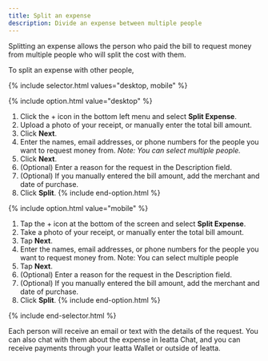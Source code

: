 ```yaml
---
title: Split an expense
description: Divide an expense between multiple people
---
```

<div id="new-ieatta" markdown="1">

Splitting an expense allows the person who paid the bill to request money from multiple people who will split the cost with them.

To split an expense with other people,

{% include selector.html values="desktop, mobile" %}

{% include option.html value="desktop" %}
1. Click the + icon in the bottom left menu and select **Split Expense**.
2. Upload a photo of your receipt, or manually enter the total bill amount.
3. Click **Next**.
4. Enter the names, email addresses, or phone numbers for the people you want to request money from. *Note: You can select multiple people.*
5. Click **Next**.
6. (Optional) Enter a reason for the request in the Description field. 
7. (Optional) If you manually entered the bill amount, add the merchant and date of purchase.
8. Click **Split**.
{% include end-option.html %}

{% include option.html value="mobile" %}
1. Tap the + icon at the bottom of the screen and select **Split Expense**.
2. Take a photo of your receipt, or manually enter the total bill amount.
3. Tap **Next**.
4. Enter the names, email addresses, or phone numbers for the people you want to request money from. Note: You can select multiple people
5. Tap **Next**.
6. (Optional) Enter a reason for the request in the Description field. 
7. (Optional) If you manually entered the bill amount, add the merchant and date of purchase.
8. Click **Split**.
{% include end-option.html %}

{% include end-selector.html %}

Each person will receive an email or text with the details of the request. You can also chat with them about the expense in Ieatta Chat, and you can receive payments through your Ieatta Wallet or outside of Ieatta.

</div>
